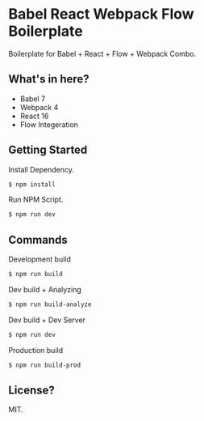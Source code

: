 # Babel React Webpack Flow Boilerplate
Boilerplate for Babel + React + Flow + Webpack Combo.

## What's in here?
- Babel 7
- Webpack 4
- React 16
- Flow Integeration

## Getting Started
Install Dependency.

```bash
$ npm install
```

Run NPM Script.

```bash
$ npm run dev
```

## Commands
Development build

```bash
$ npm run build
```

Dev build + Analyzing

```bash
$ npm run build-analyze
```

Dev build + Dev Server

```bash
$ npm run dev
```

Production build

``` bash
$ npm run build-prod
```

## License?
MIT.
